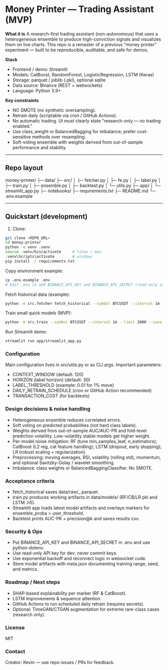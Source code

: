 # Money Printer — Trading Assistant (MVP)

**What it is**
A research-first trading assistant (non-autonomous) that uses a heterogeneous ensemble to produce high-conviction signals and visualizes them on live charts. This repo is a remaster of a previous "money printer" experiment — built to be reproducible, auditable, and safe for demos.

**Stack**
- Frontend / demo: Streamlit
- Models: CatBoost, RandomForest, LogisticRegression, LSTM (Keras)
- Storage: parquet / joblib (.pkl), optional sqlite
- Data source: Binance (REST + websockets)
- Language: Python 3.9+

**Key constraints**
- NO SMOTE (no synthetic oversampling).
- Retrain daily (scriptable via cron / GitHub Actions).
- No automatic trading. UI must clearly state “research-only — no trading enabled.”
- Use class_weight or BalancedBagging for imbalance; prefer cost-sensitive methods over resampling.
- Soft-voting ensemble with weights derived from out-of-sample performance and stability.

---

## Repo layout
money-printer/
├─ data/
├─ src/
│ ├─ fetcher.py
│ ├─ fe.py
│ ├─ label.py
│ ├─ train.py
│ ├─ ensemble.py
│ ├─ backtest.py
│ └─ utils.py
├─ app/
│ └─ streamlit_app.py
├─ notebooks/
├─ requirements.txt
├─ README.md
└─ .env.example

---

## Quickstart (development)
1. Clone:
```bash
git clone <REPO_URL>
cd money-printer
python -m venv .venv
source .venv/bin/activate     # linux / mac
.venv\Scripts\activate        # windows
pip install -r requirements.txt
```
Copy environment example:
```bash
cp .env.example .env
# Edit .env to add BINANCE_API_KEY and BINANCE_API_SECRET (read-only ideally)
```
Fetch historical data (example):
```bash
python -m src.fetcher fetch_historical --symbol BTCUSDT --interval 1m --limit 1000
```
Train small quick models (MVP):
```bash
python -m src.train --symbol BTCUSDT --interval 1m --limit 2000 --save-dir data/models
```
Run Streamlit demo:
```bash
streamlit run app/streamlit_app.py
```

### Configuration
Main configuration lives in src/utils.py or as CLI args. Important parameters:
- CONTEXT_WINDOW (default: 120)
- HORIZON (label horizon) (default: 30)
- LABEL_THRESHOLD (example: 0.01 for 1% move)
- DAILY_RETRAIN_SCHEDULE (cron or GitHub Action recommended)
- TRANSACTION_COST (for backtests)

### Design decisions & noise handling
- Heterogeneous ensemble reduces correlated errors.
- Soft voting on predicted probabilities (not hard class labels).
- Weights derived from out-of-sample AUC/AUC-PR and fold-level prediction volatility. Low-volatility stable models get higher weight.
- Per-model noise mitigation: RF (tune min_samples_leaf, n_estimators); CatBoost (L2 reg, cat feature handling); LSTM (dropout, early stopping); LR (robust scaling + regularization).
- Preprocessing: moving averages, RSI, volatility (rolling std), momentum, and optional Savitzky-Golay / wavelet smoothing.
- Imbalance: class weights or BalancedBaggingClassifier. No SMOTE.

### Acceptance criteria
- fetch_historical saves data/raw/<symbol>_<interval>.parquet.
- train.py produces working artifacts in data/models/ (RF/CB/LR pkl and LSTM .h5).
- Streamlit app loads latest model artifacts and overlays markers for ensemble_proba > user_threshold.
- Backtest prints AUC-PR + precision@k and saves results csv.

### Security & Ops
- Put BINANCE_API_KEY and BINANCE_API_SECRET in .env and use python-dotenv.
- Use read-only API key for dev; never commit keys.
- Use exponential backoff and reconnect logic in websocket code.
- Store model artifacts with meta.json documenting training range, seed, and metrics.

### Roadmap / Next steps
- SHAP-based explainability per marker (RF & CatBoost).
- LSTM improvements & sequence attention.
- GitHub Actions to run scheduled daily retrain (requires secrets).
- Optional: TimeGAN/CTGAN augmentation for extreme rare-class cases (research only).

### License
MIT

### Contact
Creator: Kevin — use repo issues / PRs for feedback.
